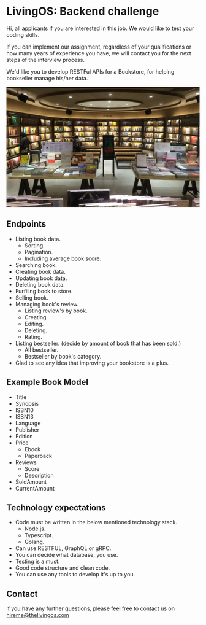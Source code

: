 # LivingOS: Backend challenge

Hi, all applicants if you are interested in this job. We would like to test your coding skills.

If you can implement our assignment, regardless of your qualifications or how many years of experience you have, we will contact you for the next steps of the interview process.

We'd like you to develop RESTFul APIs for a Bookstore, for helping bookseller manage his/her data.

![Screenshot](/img/bookstore.jpg)

## Endpoints
 - Listing book data.
 	 - Sorting.
 	 - Pagination.
 	 - Including average book score.
 - Searching book.
 - Creating book data.
 - Updating book data.
 - Deleting book data.
 - Furfiling book to store.
 - Selling book.
 - Managing book's review.
 	 - Listing review's by book.
 	 - Creating.
 	 - Editing.
 	 - Deleting.
 	 - Rating.
 - Listing bestseller. (decide by amount of book that has been sold.)
	 - All bestseller.
	 - Bestseller by book's category.
 - Glad to see any idea that improving your bookstore is a plus.
  
## Example Book Model
 - Title
 - Synopsis
 - ISBN10
 - ISBN13
 - Language
 - Publisher
 - Edition
 - Price
 	 - Ebook
 	 - Paperback
 - Reviews
 	 - Score
 	 - Description
 - SoldAmount
 - CurrentAmount

## Technology expectations
- Code must be written in the below mentioned technology stack.
  - Node.js.
  - Typescript.
  - Golang.
- Can use RESTFUL, GraphQL or gRPC.
- You can decide what database, you use.
- Testing is a must.
- Good code structure and clean code.
- You can use any tools to develop it's up to you.

## Contact
if you have any further questions, please feel free to contact us on hireme@thelivingos.com

